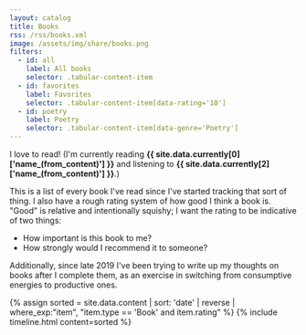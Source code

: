 ```yaml
---
layout: catalog
title: Books
rss: /rss/books.xml
image: /assets/img/share/books.png
filters:
  - id: all
    label: All books
    selector: .tabular-content-item
  - id: favorites
    label: Favorites
    selector: .tabular-content-item[data-rating='10']
  - id: poetry
    label: Poetry
    selector: .tabular-content-item[data-genre='Poetry']
---
```


I love to read! (I'm currently reading <strong>{{ site.data.currently[0]['name_(from_content)'] }}</strong> and listening to 
<strong>{{ site.data.currently[2]['name_(from_content)'] }}</strong>.)

This is a list of every book I've read since I've started tracking that sort of thing. I also have a rough rating system
of how good I think a book is. "Good" is relative and intentionally squishy; I want the rating to be indicative of two things:

- How important is this book to me?
- How strongly would I recommend it to someone?

Additionally, since late 2019 I've been trying to write up my thoughts on books after I complete them, as an
exercise in switching from consumptive energies to productive ones.

{% assign sorted = site.data.content | sort: 'date' | reverse | where_exp:"item", "item.type == 'Book' and item.rating" %}
{% include timeline.html content=sorted %}